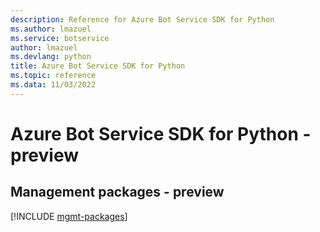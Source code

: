 ```yaml
---
description: Reference for Azure Bot Service SDK for Python
ms.author: lmazuel
ms.service: botservice
author: lmazuel
ms.devlang: python
title: Azure Bot Service SDK for Python
ms.topic: reference
ms.data: 11/03/2022
---
```

# Azure Bot Service SDK for Python - preview

## Management packages - preview
[!INCLUDE [mgmt-packages](bot-service-mgmt-index.md)]
